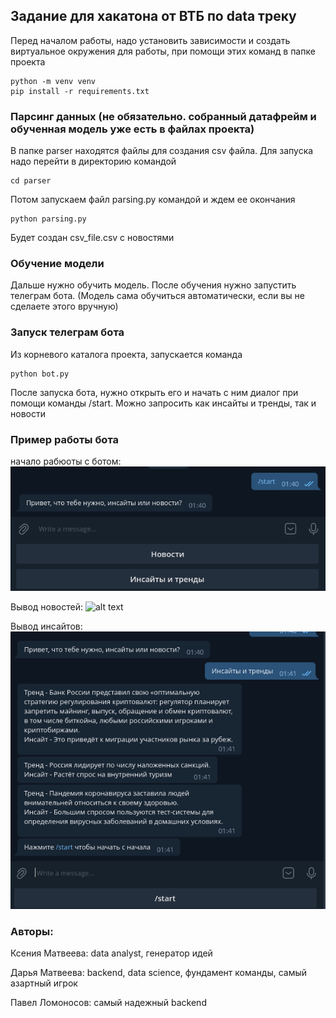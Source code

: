 ## Задание для хакатона от ВТБ по data треку

Перед началом работы, надо установить зависимости и создать виртуальное окружения для работы, при помощи этих команд в папке проекта
```shell
python -m venv venv
pip install -r requirements.txt
```
### Парсинг данных (не обязательно. собранный датафрейм и обученная модель уже есть в файлах проекта)
В папке parser находятся файлы для создания csv файла. Для запуска надо перейти в директорию командой 
```shell
cd parser
```
Потом запускаем файл parsing.py командой и ждем ее окончания
```shell
python parsing.py
```
Будет создан csv_file.csv с новостями
### Обучение модели
Дальше нужно обучить модель. После обучения нужно запустить телеграм бота.  (Модель сама обучиться автоматически, если вы не сделаете этого вручную)
### Запуск телеграм бота
Из корневого каталога проекта, запускается команда
```shell
python bot.py
```
После запуска бота, нужно открыть его и начать с ним диалог при помощи команды /start. Можно запросить как инсайты и тренды, так и новости

### Пример работы бота

начало рабюоты с ботом: 
![alt text](./images/Начало_работы_с_ботом.png "start_bot")

Вывод новостей: 
![alt text](./images/Вывод_новостей.png "news")

Вывод инсайтов: 
![alt text](./images/Вывод_инсайтов.png "insites")




### Авторы:

Ксения Матвеева: data analyst, генератор идей

Дарья Матвеева: backend, data science, фундамент команды, самый азартный игрок

Павел Ломоносов: самый надежный backend
